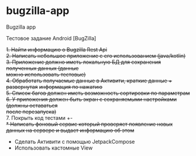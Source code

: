 # bugzilla-app
Bugzilla app

Тестовое задание Android [BugZilla]

~~1. Найти информацию о Bugzilla Rest Api~~\
~~2. Написать небольшое приложение с его использованием (java/kotlin)~~\
~~3. Приложение должно иметь локальную БД для сохранения полученных данных (данные~~\
 ~~можно использовать тестовые)~~\
~~4. Обработать получаемые данные в Активити, краткие данные + развернутая~~
~~информация по нажатию~~\
~~5. Список багов должен иметь возможность сортировки по параметрам~~\
~~6. У приложения должен быть экран с сохраняемыми настройками (должны оставаться~~\
~~после перезапуска)~~\
7. Покрыть код тестами +- \
 ~~* Написать фоновый сервис который проверяет появление новых данных на сервере и
выдает информацию об этом~~
* Сделать Активити с помощью JetpackCompose
* Использовать кастомные View
